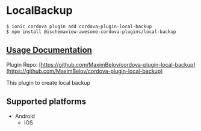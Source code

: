 # LocalBackup

```text
$ ionic cordova plugin add cordova-plugin-local-backup
$ npm install @ischemaview-awesome-cordova-plugins/local-backup
```

## [Usage Documentation](https://danielsogl.gitbook.io/awesome-cordova-plugins/plugins/local-backup/)

Plugin Repo: [https://github.com/MaximBelov/cordova-plugin-local-backup](https://github.com/MaximBelov/cordova-plugin-local-backup)

This plugin to create local backup

## Supported platforms

* Android
  * iOS

